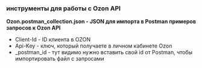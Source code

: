 ### инструменты для работы с Ozon API

**Ozon.postman_collection.json - JSON для импорта в Postman примеров запросов к Ozon API**
- Client-Id - ID клиента в OZON
- Api-Key - ключ, который получаете в личном кабинете Ozon
- _postman_id - тут видимо нужно вставить свой id от Postman, чтобы импортировать файл с запросами
